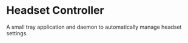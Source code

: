 # Headset Controller

A small tray application and daemon to automatically manage headset settings.


